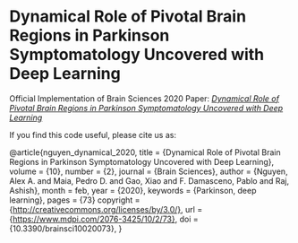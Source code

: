 # Dynamical Role of Pivotal Brain Regions in Parkinson Symptomatology Uncovered with Deep Learning

Official Implementation of Brain Sciences 2020 Paper: [*Dynamical Role of Pivotal Brain Regions in Parkinson Symptomatology Uncovered with Deep Learning*](https://www.mdpi.com/628682)

If you find this code useful, please cite us as:

@article{nguyen_dynamical_2020,
	title = {Dynamical Role of Pivotal Brain Regions in Parkinson Symptomatology Uncovered with Deep Learning},
	volume = {10},
	number = {2},
	journal = {Brain Sciences},
	author = {Nguyen, Alex A. and Maia, Pedro D. and Gao, Xiao and F. Damasceno, Pablo and Raj, Ashish},
	month = feb,
	year = {2020},
	keywords = {Parkinson, deep learning},
	pages = {73}
  copyright = {http://creativecommons.org/licenses/by/3.0/},
	url = {https://www.mdpi.com/2076-3425/10/2/73},
	doi = {10.3390/brainsci10020073},
}
